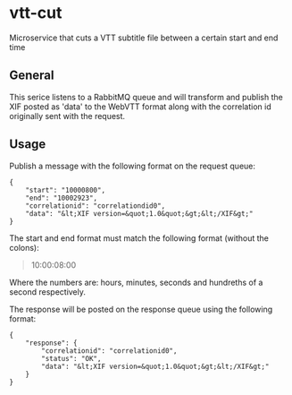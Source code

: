 # vtt-cut
Microservice that cuts a VTT subtitle file between a certain start and end time

## General
This serice listens to a RabbitMQ queue and will transform and publish the XIF posted as 'data' to the WebVTT format along with the correlation id originally sent with the request.

## Usage
Publish a message with the following format on the request queue:
```
{
    "start": "10000800",
    "end": "10002923",
    "correlationid": "correlationdid0",
    "data": "&lt;XIF version=&quot;1.0&quot;&gt;&lt;/XIF&gt;"
}
```
The start and end format must match the following format (without the colons):

> 10:00:08:00

Where the numbers are: hours, minutes, seconds and hundreths of a second respectively.

The response will be posted on the response queue using the following format:
```
{
	"response": {
		"correlationid": "correlationid0",
		"status": "OK",
		"data": "&lt;XIF version=&quot;1.0&quot;&gt;&lt;/XIF&gt;"
	}
}
```
